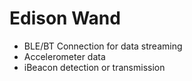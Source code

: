 # Edison Wand
  - BLE/BT Connection for data streaming
  - Accelerometer data
  - iBeacon detection or transmission

